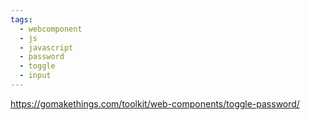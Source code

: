 ```yaml
---
tags:
  - webcomponent
  - js
  - javascript
  - password
  - toggle
  - input
---
```

https://gomakethings.com/toolkit/web-components/toggle-password/

